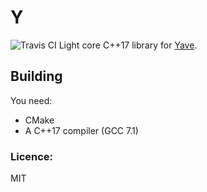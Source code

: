 # Y
![Travis CI](https://travis-ci.org/gan74/y.svg?branch=master "Travis CI")
Light core C++17 library for [Yave](https://github.com/gan74/Yave).

## Building
You need:
 * CMake
 * A C++17 compiler (GCC 7.1)

 
### Licence:
MIT